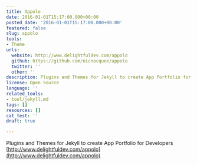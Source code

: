 ```yaml
---
title: Appolo
date: 2016-01-01T15:17:00.000+00:00
posted_date: '2016-01-01T15:17:00.000+00:00'
featured: false
slug: appolo
tools:
- Theme
urls:
  website: http://www.delightfuldev.com/appolo
  github: https://github.com/nicnocquee/appolo
  twitter: ''
  other: ''
description: Plugins and Themes for Jekyll to create App Portfolio for Developers
license: Open Source
language: ''
related_tools:
- tool/jekyll.md
tags: []
resources: []
cat_test: ''
draft: true

---
```

Plugins and Themes for Jekyll to create App Portfolio for Developers [http://www.delightfuldev.com/appolo](http://www.delightfuldev.com/appolo)